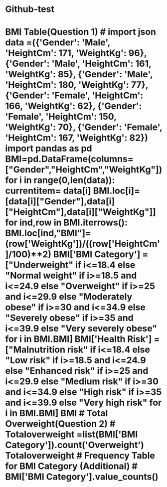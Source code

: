 # Github-test
 # BMI Table(Question 1) # import json data =({'Gender': 'Male', 'HeightCm': 171, 'WeightKg': 96},  {'Gender': 'Male', 'HeightCm': 161, 'WeightKg': 85},  {'Gender': 'Male', 'HeightCm': 180, 'WeightKg': 77},  {'Gender': 'Female', 'HeightCm': 166, 'WeightKg': 62},  {'Gender': 'Female', 'HeightCm': 150, 'WeightKg': 70},  {'Gender': 'Female', 'HeightCm': 167, 'WeightKg': 82}) import pandas as pd BMI=pd.DataFrame(columns=["Gender","HeightCm","WeightKg"]) for i in range(0,len(data)):     currentitem= data[i]     BMI.loc[i]=[data[i]["Gender"],data[i]["HeightCm"],data[i]["WeightKg"]] for ind,row in BMI.iterrows():     BMI.loc[ind,"BMI"]=(row['WeightKg'])/((row['HeightCm']/100)**2) BMI['BMI Category'] =["Underweight" if i&lt;=18.4 else "Normal weight" if i>=18.5 and i&lt;=24.9 else "Overweight" if i>=25 and i&lt;=29.9 else "Moderately obese" if i>=30 and i&lt;=34.9 else "Severely obese" if i>=35 and i&lt;=39.9 else "Very severely obese" for i in BMI.BMI] BMI['Health Risk'] =["Malnutrition risk" if i&lt;=18.4 else "Low risk" if i>=18.5 and i&lt;=24.9 else "Enhanced risk" if i>=25 and i&lt;=29.9 else "Medium risk" if i>=30 and i&lt;=34.9 else "High risk" if i>=35 and i&lt;=39.9 else "Very high risk" for i in BMI.BMI] BMI   # Total Overweight(Question 2) #  Totaloverweight =list(BMI['BMI Category']).count('Overweight') Totaloverweight   # Frequency Table for BMI Category (Additional) #  BMI['BMI Category'].value_counts()
